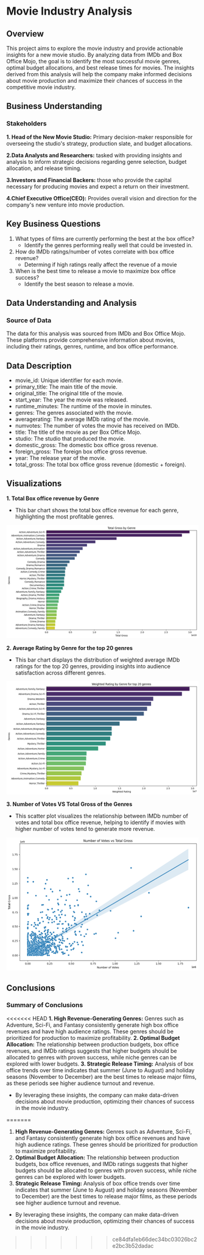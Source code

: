 
# Movie Industry Analysis

## Overview
This project aims to explore the movie industry and provide actionable insights for a new movie studio. By analyzing data from IMDb and Box Office Mojo, the goal is to identify the most successful movie genres, optimal budget allocations, and best release times for movies. The insights derived from this analysis will help the company make informed decisions about movie production and maximize their chances of success in the competitive movie industry.

## Business Understanding
### Stakeholders
**1. Head of the New Movie Studio:** Primary decision-maker responsible for overseeing the studio's strategy, production slate, and budget allocations.

**2.Data Analysts and Researchers:** tasked with providing insights and analysis to inform strategic decisions regarding genre selection, budget allocation, and release timing.

**3.Investors and Financial Backers:** those who provide the capital necessary for producing movies and expect a return on their investment.

**4.Chief Executive Office(CEO):** Provides overall vision and direction for the company's new venture into movie production. 

## Key Business Questions
1. What types of films are currently performing the best at the box office?
   - Identify the genres performing really well that could be invested in.
2. How do IMDb ratings/number of votes correlate with box office revenue?
   - Determing if high ratings really affect the revenue of a movie
3. When is the best time to release a movie to maximize box office success?
   - Identify the best season to release a movie.


## Data Understanding and Analysis
### Source of Data
The data for this analysis was sourced from IMDb and Box Office Mojo. These platforms provide comprehensive information about movies, including their ratings, genres, runtime, and box office performance.

## Data Description
   - movie_id: Unique identifier for each movie.
   - primary_title: The main title of the movie.
   - original_title: The original title of the movie.
   - start_year: The year the movie was released.
   - runtime_minutes: The runtime of the movie in minutes.
   - genres: The genres associated with the movie.
   - averagerating: The average IMDb rating of the movie.
   - numvotes: The number of votes the movie has received on IMDb.
   - title: The title of the movie as per Box Office Mojo.
   - studio: The studio that produced the movie.
   - domestic_gross: The domestic box office gross revenue.
   - foreign_gross: The foreign box office gross revenue.
   - year: The release year of the movie.
   - total_gross: The total box office gross revenue (domestic + foreign).

## Visualizations
**1. Total Box office revenue by Genre**
- This bar chart shows the total box office revenue for each genre, highlighting the most profitable genres.

![alt text](images/image-1.png)

**2. Average Rating by Genre for the top 20 genres**
- This bar chart displays the distribution of weighted average IMDb ratings for the top 20 genres, providing insights into audience satisfaction across different genres.

![alt text](images/weighted%20average.png)

**3. Number of Votes VS Total Gross of the Genres**
- This scatter plot visualizes the relationship between IMDb number of votes and total box office revenue, helping to identify if movies with higher number of votes tend to generate more revenue.

![alt text](images/number%20of%20votes.png)

## Conclusions
### Summary of Conclusions
<<<<<<< HEAD
**1. High Revenue-Generating Genres:** Genres such as Adventure, Sci-Fi, and Fantasy consistently generate high box office revenues and have high audience ratings. These genres should be prioritized for production to maximize profitability.
**2. Optimal Budget Allocation:** The relationship between production budgets, box office revenues, and IMDb ratings suggests that higher budgets should be allocated to genres with proven success, while niche genres can be explored with lower budgets.
**3. Strategic Release Timing:** Analysis of box office trends over time indicates that summer (June to August) and holiday seasons (November to December) are the best times to release major films, as these periods see higher audience turnout and revenue.

- By leveraging these insights, the company can make data-driven decisions about movie production, optimizing their chances of success in the movie industry.

=======
1. **High Revenue-Generating Genres:** Genres such as Adventure, Sci-Fi, and Fantasy consistently generate high box office revenues and have high audience ratings. These genres should be prioritized for production to maximize profitability.
2. **Optimal Budget Allocation:** The relationship between production budgets, box office revenues, and IMDb ratings suggests that higher budgets should be allocated to genres with proven success, while niche genres can be explored with lower budgets.
3. **Strategic Release Timing:** Analysis of box office trends over time indicates that summer (June to August) and holiday seasons (November to December) are the best times to release major films, as these periods see higher audience turnout and revenue.

- By leveraging these insights, the company can make data-driven decisions about movie production, optimizing their chances of success in the movie industry.



>>>>>>> ce84dfa1eb66dec34bc03026bc2e2bc3b52dadac

